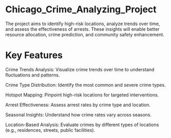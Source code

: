 # Chicago_Crime_Analyzing_Project
The project aims to identify high-risk locations, analyze trends over time, and assess the effectiveness of arrests. These insights will enable better resource allocation, crime prediction, and community safety enhancement.

# Key Features
Crime Trends Analysis: Visualize crime trends over time to understand fluctuations and patterns.

Crime Type Distribution: Identify the most common and severe crime types.

Hotspot Mapping: Pinpoint high-risk locations for targeted interventions.

Arrest Effectiveness: Assess arrest rates by crime type and location.

Seasonal Insights: Understand how crime rates vary across seasons.

Location-Based Analysis: Evaluate crimes by different types of locations (e.g., residences, streets, public facilities).
